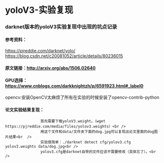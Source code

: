 # yoloV3-实验复现
### darknet版本的yoloV3实验复现中出现的坑点记录
#### 参考资料：
https://pjreddie.com/darknet/yolo/<br />
https://blog.csdn.net/c20081052/article/details/80236015<br />
#### 原文链接：http://arxiv.org/abs/1506.02640 <br />
#### GPU选择：https://www.cnblogs.com/darkknightzh/p/6591923.html#_label0<br />
opencv:安装OpenCV太麻烦了所有在实验的时候安装了opencv-contrib-python<br />
#### 论文实验结果复现：
                    首先需要下载yoloV3.weight。（wget https://pjreddie.com/media/files/yolov3.weights）<br />
                    用这个文件和data/文件夹下面的dog.jpg可以复现出论文里面的dog图片结果<br  />
                    实验很简单：./darknet detect cfg/yolov3.cfg yolov3.weights data/dog.jpg<br />
                    yolov3.cfg是darknet自带的文件应该不需要修改（具体忘了）。<br />
